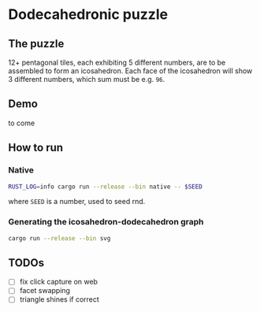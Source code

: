 # Dodecahedronic puzzle

## The puzzle

12+ pentagonal tiles, each exhibiting 5 different numbers, are to be assembled to form an icosahedron.
Each face of the icosahedron will show 3 different numbers, which sum must be e.g. `96`.

## Demo

to come

## How to run

### Native

```sh
RUST_LOG=info cargo run --release --bin native -- $SEED
```

where `SEED` is a number, used to seed rnd.

### Generating the icosahedron-dodecahedron graph

```sh
cargo run --release --bin svg
```

## TODOs

* [ ] fix click capture on web
* [ ] facet swapping
* [ ] triangle shines if correct
